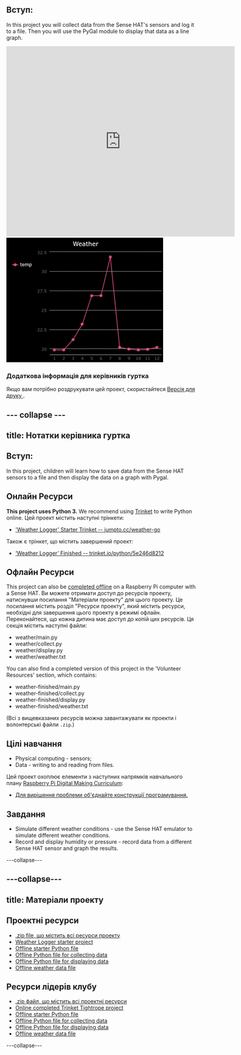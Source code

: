 ## Вступ:

In this project you will collect data from the Sense HAT's sensors and log it to a file. Then you will use the PyGal module to display that data as a line graph.

<div class="trinket">
  <iframe src="https://trinket.io/embed/python/5e246d8212?outputOnly=true&start=result" width="600" height="500" frameborder="0" marginwidth="0" marginheight="0" allowfullscreen mark="crwd-mark">
</iframe> <img src="images/weather-final.png" />
</div>

### Додаткова інформація для керівників гуртка

Якщо вам потрібно роздрукувати цей проект, скористайтеся [ Версія для друку ](https://projects.raspberrypi.org/en/projects/weather-logger/print).

## \--- collapse \---

## title: Нотатки керівника гуртка

## Вступ:

In this project, children will learn how to save data from the Sense HAT sensors to a file and then display the data on a graph with Pygal.

## Онлайн Ресурси

**This project uses Python 3.** We recommend using [Trinket](https://trinket.io/) to write Python online. Цей проект містить наступні трінкети:

* ['Weather Logger' Starter Trinket -- jumpto.cc/weather-go](http://jumpto.cc/weather-go)

Також є трінкет, що містить завершений проект:

* [‘Weather Logger’ Finished -- trinket.io/python/5e246d8212](https://trinket.io/python/5e246d8212)

## Офлайн Ресурси

This project can also be [completed offline](https://www.codeclubprojects.org/en-GB/resources/physical-sense-hat/) on a Raspberry Pi computer with a Sense HAT. Ви можете отримати доступ до ресурсів проекту, натиснувши посилання "Матеріали проекту" для цього проекту. Це посилання містить розділ "Ресурси проекту", який містить ресурси, необхідні для завершення цього проекту в режимі офлайн. Переконайтеся, що кожна дитина має доступ до копій цих ресурсів. Ця секція містить наступні файли:

* weather/main.py
* weather/collect.py
* weather/display.py
* weather/weather.txt

You can also find a completed version of this project in the 'Volunteer Resources' section, which contains:

* weather-finished/main.py
* weather-finished/collect.py
* weather-finished/display.py
* weather-finished/weather.txt

(Всі з вищевказаних ресурсів можна завантажувати як проекти і волонтерські файли `.zip`.)

## Цілі навчання

* Physical computing - sensors;
* Data - writing to and reading from files.

Цей проект охоплює елементи з наступних напрямків навчального плану [ Raspberry Pi Digital Making Curriculum](http://rpf.io/curriculum):

* [Для вирішення проблеми об'єднайте конструкції програмування.](https://www.raspberrypi.org/curriculum/programming/builder)

## Завдання

* Simulate different weather conditions - use the Sense HAT emulator to simulate different weather conditions. 
* Record and display humidity or pressure - record data from a different Sense HAT sensor and graph the results. 

\---collapse\---

## \---collapse\---

## title: Матеріали проекту

## Проектні ресурси

* [.zip file, що містить всі ресурси проекту](resources/weather-logger-project-resources.zip)
* [Weather Logger starter project](http://jumpto.cc/weather-go)
* [Offline starter Python file](resources/weather-logger-main.py)
* [Offline Python file for collecting data](resources/weather-logger-collect.py)
* [Offline Python file for displaying data](resources/weather-logger-display.py)
* [Offline weather data file](resources/weather--loggerweather.txt)

## Ресурси лідерів клубу

* [.zip файл, що містить всі проектні ресурси](resources/weather-logger-volunteer-resources.zip)
* [Online completed Trinket Tightrope project](https://trinket.io/python/5e246d8212)
* [Offline starter Python file](resources/weather-logger-finished-main.py)
* [Offline Python file for collecting data](resources/weather-logger-finished-collect.py)
* [Offline Python file for displaying data](resources/weather-logger-finished-display.py)
* [Offline weather data file](resources/weather-logger-finished-weather.txt)

\---collapse\---